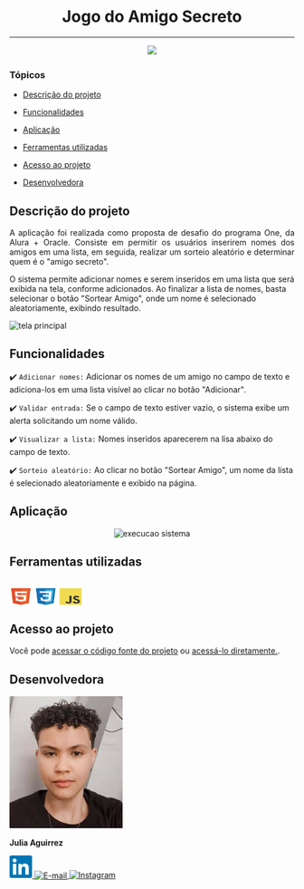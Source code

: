 <h1 align="center"> Jogo do Amigo Secreto </h1>

<hr>

<p align="center">
   <img src="http://img.shields.io/static/v1?label=STATUS&message=%20FINALIZADO&color=RED&style=for-the-badge" #vitrinedev/>
</p>

### Tópicos 

- [Descrição do projeto](#descrição-do-projeto)

- [Funcionalidades](#funcionalidades)

- [Aplicação](#aplicação)

- [Ferramentas utilizadas](#ferramentas-utilizadas)

- [Acesso ao projeto](#acesso-ao-projeto)

- [Desenvolvedora](#desenvolvedora)

## Descrição do projeto 

<p align="justify">
 A aplicação foi realizada como proposta de desafio do programa One, da Alura + Oracle. Consiste em permitir os usuários inserirem nomes dos amigos em uma lista, em seguida, realizar um sorteio aleatório e determinar quem é o "amigo secreto". 
  
 O sistema permite adicionar nomes e serem inseridos em uma lista que será exibida na tela, conforme adicionados. Ao finalizar a lista de nomes, basta selecionar o botão "Sortear Amigo", onde um nome é selecionado aleatoriamente, exibindo resultado.

</p>

<img width="1303" height="607" alt="tela principal" src="https://github.com/user-attachments/assets/92f40707-2721-4fda-8fa5-eea8ea57f542" />


## Funcionalidades

:heavy_check_mark: `Adicionar nomes:` Adicionar os nomes de um amigo no campo de texto e adiciona-los em uma lista visível ao clicar no botão "Adicionar".

:heavy_check_mark: `Validar entrada:` Se o campo de texto estiver vazio, o sistema exibe um alerta solicitando um nome válido.

:heavy_check_mark: `Visualizar a lista:` Nomes inseridos aparecerem na lisa abaixo do campo de texto.

:heavy_check_mark: `Sorteio aleatório:` Ao clicar no botão "Sortear Amigo", um nome da lista é selecionado aleatoriamente e exibido na página.

## Aplicação

<div align="center">

![execucao sistema](https://github.com/user-attachments/assets/daacc5dc-1875-453d-b0c2-b58c68c1b7af)


  </div>

###

## Ferramentas utilizadas

<div style="display: inline_block"><br>
  <img align="center" alt="HTML" height="30" width="40" src="https://raw.githubusercontent.com/devicons/devicon/master/icons/html5/html5-original.svg">
  <img align="center" alt="CSS" height="30" width="40" src="https://raw.githubusercontent.com/devicons/devicon/master/icons/css3/css3-original.svg">
  <img align="center" alt="JavaScript" height="30" width="40" src="https://raw.githubusercontent.com/devicons/devicon/master/icons/javascript/javascript-original.svg">
</div>


###

## Acesso ao projeto

Você pode [acessar o código fonte do projeto](https://github.com/agu1rrezzju1ia23/projeto-amigo-secreto) ou [acessá-lo diretamente.](https://projeto-amigo-secreto-liart.vercel.app/).


## Desenvolvedora

<img src="desenvolvedora.julia.aguirrez_resized.jpg" alt="Foto de Julia Aguirrez" width="200">

**Julia Aguirrez**  

<div>
<a href="(https://www.linkedin.com/in/julia-aguirrez-a88b16200)" target="_blank">
  <img src="LinkedIn_logo_initials.png" alt="Logo LinkedIn" width="40"/>
</a>
 <a href="mailto:juliaaguirrez950@gmail.com" target="_blank">
      <img src="https://img.icons8.com/color/48/000000/new-post.png" alt="E-mail" width="50" style="vertical-align: middle; />
    </a>
    <a href="https://www.instagram.com/sousaaguirrez?igsh=ZTVkdGN6aTMxZnBr">
      <img src="https://img.icons8.com/color/48/000000/instagram-new.png" alt="Instagram" width="50"  />
    </a>
</div> 




